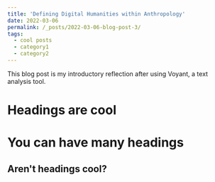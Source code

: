 ```yaml
---
title: 'Defining Digital Humanities within Anthropology'
date: 2022-03-06
permalink: /_posts/2022-03-06-blog-post-3/
tags:
  - cool posts
  - category1
  - category2
---
```


This blog post is my introductory reflection after using Voyant, a text analysis tool. 

Headings are cool
======

You can have many headings
======

Aren't headings cool?
------

